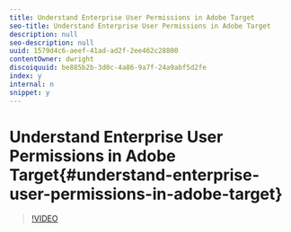 ```yaml
---
title: Understand Enterprise User Permissions in Adobe Target
seo-title: Understand Enterprise User Permissions in Adobe Target
description: null
seo-description: null
uuid: 1579d4c6-aeef-41ad-ad2f-2ee462c28800
contentOwner: dwright
discoiquuid: be885b2b-3d0c-4a86-9a7f-24a9abf5d2fe
index: y
internal: n
snippet: y
---
```


# Understand Enterprise User Permissions in Adobe Target{#understand-enterprise-user-permissions-in-adobe-target}

>[!VIDEO](https://video.tv.adobe.com/v/19042/?quality=12)


